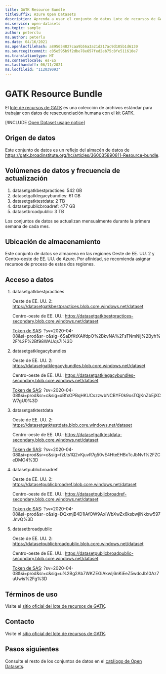 ```yaml
---
title: GATK Resource Bundle
titleSuffix: Azure Open Datasets
description: Aprenda a usar el conjunto de datos Lote de recursos de GATK en Azure Open Datasets.
ms.service: open-datasets
ms.topic: sample
author: peterclu
ms.author: peterlu
ms.date: 04/16/2021
ms.openlocfilehash: a895654027caa9b56a3a21d217ac9d105b1d6130
ms.sourcegitcommit: c05e595b9f2dbe78e657fed2eb75c8fe511610e7
ms.translationtype: HT
ms.contentlocale: es-ES
ms.lasthandoff: 06/11/2021
ms.locfileid: "112039093"
---
```

# <a name="gatk-resource-bundle"></a>GATK Resource Bundle

El [lote de recursos de GATK](https://gatk.broadinstitute.org/hc/articles/360035890811-Resource-bundle) es una colección de archivos estándar para trabajar con datos de resecuenciación humana con el kit GATK.

[!INCLUDE [Open Dataset usage notice](../../includes/open-datasets-usage-note.md)]

## <a name="data-source"></a>Origen de datos

Este conjunto de datos es un reflejo del almacén de datos de https://gatk.broadinstitute.org/hc/articles/360035890811-Resource-bundle.

## <a name="data-volumes-and-update-frequency"></a>Volúmenes de datos y frecuencia de actualización

1. datasetgatkbestpractices: 542 GB
1. datasetgatklegacybundles: 61 GB
1. datasetgatktestdata: 2 TB
1. datasetpublicbroadref: 477 GB
1. datasetbroadpublic: 3 TB

Los conjuntos de datos se actualizan mensualmente durante la primera semana de cada mes.

## <a name="storage-location"></a>Ubicación de almacenamiento

Este conjunto de datos se almacena en las regiones Oeste de EE. UU. 2 y Centro-oeste de EE. UU. de Azure. Por afinidad, se recomienda asignar recursos de proceso de estas dos regiones.

## <a name="data-access"></a>Acceso a datos

1. datasetgatkbestpractices

    Oeste de EE. UU. 2: https://datasetgatkbestpractices.blob.core.windows.net/dataset
    
    Centro-oeste de EE. UU.: https://datasetgatkbestpractices-secondary.blob.core.windows.net/dataset
    
    [Token de SAS](/azure/storage/common/storage-sas-overview): ?sv=2020-04-08&si=prod&sr=c&sig=6SaDfKtXAIfdpO%2BkvNA%2FsTNmNij%2Byh%2F%2F%2Bf98WAUqs7I%3D

2. datasetgatklegacybundles

    Oeste de EE. UU. 2: https://datasetgatklegacybundles.blob.core.windows.net/dataset
    
    Centro-oeste de EE. UU.: https://datasetgatklegacybundles-secondary.blob.core.windows.net/dataset
    
    [Token de SAS](/azure/storage/common/storage-sas-overview): ?sv=2020-04-08&si=prod&sr=c&sig=xBfxOPBqHKUCszzwbNCBYF0k9osTQjKnZbEjXCW7gU0%3D

3. datasetgatktestdata

    Oeste de EE. UU. 2: https://datasetgatktestdata.blob.core.windows.net/dataset
    
    Centro-oeste de EE. UU.: https://datasetgatktestdata-secondary.blob.core.windows.net/dataset
    
    [Token de SAS](/azure/storage/common/storage-sas-overview): ?sv=2020-04-08&si=prod&sr=c&sig=fzLts1Q2vKjuvR7g50vE4HteEHBxTcJbNvf%2FZCeDMO4%3D

4. datasetpublicbroadref
    
    Oeste de EE. UU. 2: https://datasetpublicbroadref.blob.core.windows.net/dataset
    
    Centro-oeste de EE. UU.: https://datasetpublicbroadref-secondary.blob.core.windows.net/dataset
    
    [Token de SAS](/azure/storage/common/storage-sas-overview): ?sv=2020-04-08&si=prod&sr=c&sig=DQxmjB4D1lAfOW9AxIWbXwZx6ksbwjlNkixw597JnvQ%3D

5. datasetbroadpublic

    Oeste de EE. UU. 2: https://datasetpublicbroadpublic.blob.core.windows.net/dataset
    
    Centro-oeste de EE. UU.: https://datasetpublicbroadpublic-secondary.blob.core.windows.net/dataset
    
    [Token de SAS](/azure/storage/common/storage-sas-overview): ?sv=2020-04-08&si=prod&sr=c&sig=u%2Bg2Ab7WKZEGiAkwlj6nKiEeZ5wdoJb10Az7uUwis%2Fg%3D

## <a name="use-terms"></a>Términos de uso

Visite el [sitio oficial del lote de recursos de GATK](https://gatk.broadinstitute.org/hc/articles/360035890811-Resource-bundle).

## <a name="contact"></a>Contacto

Visite el [sitio oficial del lote de recursos de GATK](https://gatk.broadinstitute.org/hc/articles/360035890811-Resource-bundle).

## <a name="next-steps"></a>Pasos siguientes

Consulte el resto de los conjuntos de datos en el [catálogo de Open Datasets](dataset-catalog.md).